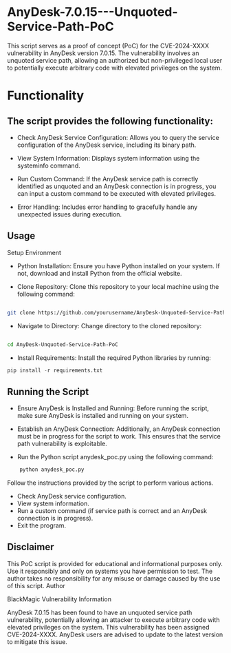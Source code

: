 # AnyDesk-7.0.15---Unquoted-Service-Path-PoC
This script serves as a proof of concept (PoC) for the CVE-2024-XXXX vulnerability in AnyDesk version 7.0.15. The vulnerability involves an unquoted service path, allowing an authorized but non-privileged local user to potentially execute arbitrary code with elevated privileges on the system.

# Functionality

## The script provides the following functionality:

- Check AnyDesk Service Configuration: Allows you to query the service configuration of the AnyDesk service, including its binary path.

- View System Information: Displays system information using the systeminfo command.

- Run Custom Command: If the AnyDesk service path is correctly identified as unquoted and an AnyDesk connection is in progress, you can input a custom command to be executed with elevated privileges.

- Error Handling: Includes error handling to gracefully handle any unexpected issues during execution.

## Usage
Setup Environment

- Python Installation: Ensure you have Python installed on your system. If not, download and install Python from the official website.

- Clone Repository: Clone this repository to your local machine using the following command:

```bash

git clone https://github.com/yourusername/AnyDesk-Unquoted-Service-Path-PoC.git
```

- Navigate to Directory: Change directory to the cloned repository:

```bash

cd AnyDesk-Unquoted-Service-Path-PoC
```

- Install Requirements: Install the required Python libraries by running:
```python
pip install -r requirements.txt
```

## Running the Script

- Ensure AnyDesk is Installed and Running: Before running the script, make sure AnyDesk is installed and running on your system.

- Establish an AnyDesk Connection: Additionally, an AnyDesk connection must be in progress for the script to work. This ensures that the service path vulnerability is exploitable.

- Run the Python script anydesk_poc.py using the following command:

```bash
    python anydesk_poc.py
```
   
Follow the instructions provided by the script to perform various actions.
- Check AnyDesk service configuration.
- View system information.
- Run a custom command (if service path is correct and an AnyDesk connection is in progress).
- Exit the program.

## Disclaimer

This PoC script is provided for educational and informational purposes only. Use it responsibly and only on systems you have permission to test. The author takes no responsibility for any misuse or damage caused by the use of this script.
Author

BlackMagic
Vulnerability Information

AnyDesk 7.0.15 has been found to have an unquoted service path vulnerability, potentially allowing an attacker to execute arbitrary code with elevated privileges on the system. This vulnerability has been assigned CVE-2024-XXXX. AnyDesk users are advised to update to the latest version to mitigate this issue.

